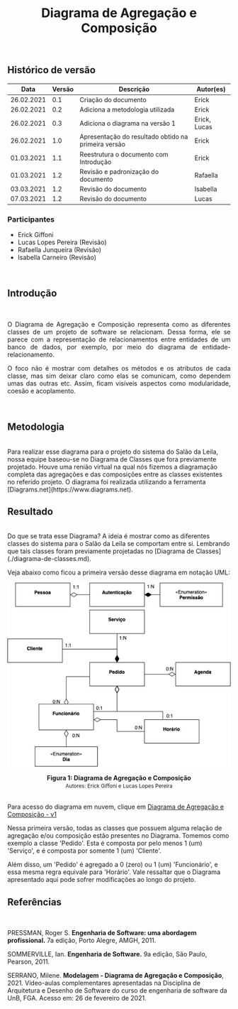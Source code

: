 # <center> Diagrama de Agregação e Composição
<br>

## Histórico de versão
|Data | Versão | Descrição | Autor(es)
| -- | -- | -- | -- |
| 26.02.2021 | 0.1 | Criação do documento | Erick |
| 26.02.2021 | 0.2 | Adiciona a metodologia utilizada | Erick |
| 26.02.2021 | 0.3 | Adiciona o diagrama na versão 1 | Erick, Lucas|
| 26.02.2021 | 1.0 | Apresentação do resultado obtido na primeira versão| Erick |
| 01.03.2021 | 1.1 | Reestrutura o documento com Introdução| Erick |
| 01.03.2021 | 1.2 | Revisão e padronização do documento | Rafaella |
| 03.03.2021 | 1.2 | Revisão do documento | Isabella  |
| 07.03.2021 | 1.2 | Revisão do documento | Lucas |

### Participantes

* Erick Giffoni
* Lucas Lopes Pereira (Revisão)
* Rafaella Junqueira (Revisão)
* Isabella Carneiro (Revisão)
<br>

## Introdução
<div align="justify"><br>

O Diagrama de Agregação e Composição representa como as diferentes classes de um projeto de software se relacionam. Dessa forma, ele se parece com a representação de relacionamentos entre entidades de um banco de dados, por exemplo, por meio do diagrama de entidade-relacionamento.

O foco não é mostrar com detalhes os métodos e os atributos de cada classe, mas sim deixar claro como elas se comunicam, como dependem umas das outras etc. Assim, ficam visíveis aspectos como modularidade, coesão e acoplamento.
</div><br>

## Metodologia
<br>
Para realizar esse diagrama para o projeto do sistema do Salão da Leila, nossa equipe baseou-se no Diagrama de Classes que fora previamente projetado. Houve uma renião virtual na qual nós fizemos a diagramação completa das agregações e das composições entre as classes existentes no referido projeto. O diagrama foi realizada utilizando a ferramenta [Diagrams.net](https://www.diagrams.net).<br>


## Resultado
<br>
Do que se trata esse Diagrama? A ideia é mostrar como as diferentes classes do sistema para o Salão da Leila se comportam entre si. Lembrando que tais classes foram previamente projetadas no [Diagrama de Classes](./diagrama-de-classes.md).

Veja abaixo como ficou a primeira versão desse diagrama em notação UML:
<br>

[<div align="center"><img width="auto" height="auto" src="../../img/modelagem/estatica/agregacao-composicao/diagramaAgregacaoComposicao.jpg"/></div>](../img/modelagem/estatica/agregacao-composicao/diagramaAgregacaoComposicao.jpg)

<figcaption align='center'>
    <b>Figura 1: Diagrama de Agregação e Composição</b>
    <br>
    <small>Autores: Erick Giffoni e Lucas Lopes Pereira</small>
</figcaption>
<br>

Para acesso do diagrama em nuvem, clique em [Diagrama de Agregação e Composição - v1](https://unbbr-my.sharepoint.com/:i:/g/personal/160010900_aluno_unb_br/EcwQ-rqfxWpKpvmscK5laT4BH3og0hySa9Y5mS5UDzF8eg?e=5BK3JS)

Nessa primeira versão, todas as classes que possuem alguma relação de agregação e/ou composição estão presentes no Diagrama. Tomemos como exemplo a classe 'Pedido'. Esta é composta por pelo menos 1 (um) 'Serviço', e é composta por somente 1 (um) 'Cliente'. 

Além disso, um 'Pedido' é agregado a 0 (zero) ou 1 (um) 'Funcionário', e essa mesma regra equivale para 'Horário'. Vale ressaltar que o Diagrama apresentado aqui pode sofrer modificações ao longo do projeto.

## Referências
<br>

PRESSMAN, Roger S. **Engenharia de Software: uma abordagem profissional.** 7a edição, Porto Alegre, AMGH, 2011.

SOMMERVILLE, Ian. **Engenharia de Software.** 9a edição, São Paulo, Pearson, 2011.

SERRANO, Milene. **Modelagem - Diagrama de Agregação e Composição**, 2021. Vídeo-aulas complementares apresentadas na Disciplina de Arquitetura e Desenho de Software do curso de engenharia de software da UnB, FGA. Acesso em: 26 de fevereiro de 2021.


